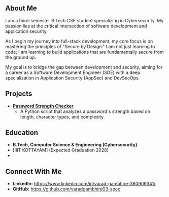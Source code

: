 ## About Me

I am a third-semester B.Tech CSE student specializing in Cybersecurity. My passion lies at the critical intersection of software development and application security.

As I begin my journey into full-stack development, my core focus is on mastering the principles of "Secure by Design." I am not just learning to code; I am learning to build applications that are fundamentally secure from the ground up.

My goal is to bridge the gap between development and security, aiming for a career as a Software Development Engineer (SDE) with a deep specialization in Application Security (AppSec) and DevSecOps.

## Projects

* **[Password Strength Checker](https://github.com/varadgambhire03-spec/Password-Strength-Checker)**
    * A Python script that analyzes a password's strength based on length, character types, and complexity.

## Education
* **B.Tech, Computer Science & Engineering (Cybersecurity)**
* [IIIT KOTTAYAM] (Expected Graduation 2028)
* 
## Connect With Me
* **LinkedIn:** https://www.linkedin.com/in/varad-gambhire-380909341/
* **GitHub:** https://github.com/varadgambhire03-spec
